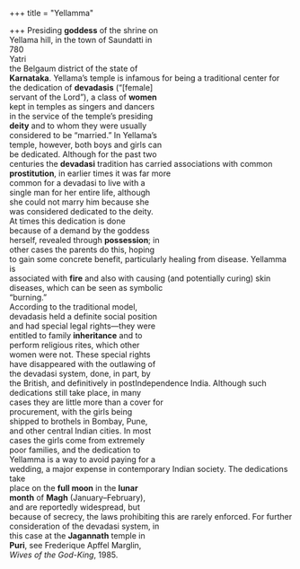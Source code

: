 +++
title = "Yellamma"

+++
Presiding **goddess** of the shrine on  
Yellama hill, in the town of Saundatti in  
780  
Yatri  
the Belgaum district of the state of  
**Karnataka**. Yellama’s temple is infamous for being a traditional center for  
the dedication of **devadasis** (“[female]  
servant of the Lord”), a class of **women**  
kept in temples as singers and dancers  
in the service of the temple’s presiding  
**deity** and to whom they were usually  
considered to be “married.” In Yellama’s  
temple, however, both boys and girls can  
be dedicated. Although for the past two  
centuries the **devadasi** tradition has carried associations with common **prostitution**, in earlier times it was far more  
common for a devadasi to live with a  
single man for her entire life, although  
she could not marry him because she  
was considered dedicated to the deity.  
At times this dedication is done  
because of a demand by the goddess  
herself, revealed through **possession**; in  
other cases the parents do this, hoping  
to gain some concrete benefit, particularly healing from disease. Yellamma is  
associated with **fire** and also with causing (and potentially curing) skin diseases, which can be seen as symbolic  
“burning.”  
According to the traditional model,  
devadasis held a definite social position  
and had special legal rights—they were  
entitled to family **inheritance** and to  
perform religious rites, which other  
women were not. These special rights  
have disappeared with the outlawing of  
the devadasi system, done, in part, by  
the British, and definitively in postIndependence India. Although such  
dedications still take place, in many  
cases they are little more than a cover for  
procurement, with the girls being  
shipped to brothels in Bombay, Pune,  
and other central Indian cities. In most  
cases the girls come from extremely  
poor families, and the dedication to  
Yellamma is a way to avoid paying for a  
wedding, a major expense in contemporary Indian society. The dedications take  
place on the **full moon** in the **lunar**  
**month** of **Magh** (January–February),  
and are reportedly widespread, but  
because of secrecy, the laws prohibiting this are rarely enforced. For further  
consideration of the devadasi system, in  
this case at the **Jagannath** temple in  
**Puri**, see Frederique Apffel Marglin,  
*Wives of the God-King*, 1985.